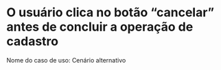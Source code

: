 # O usuário clica no botão “cancelar” antes de concluir a operação de cadastro

Nome do caso de uso: Cenário alternativo